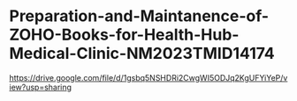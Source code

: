 # Preparation-and-Maintanence-of-ZOHO-Books-for-Health-Hub-Medical-Clinic-NM2023TMID14174
https://drive.google.com/file/d/1gsbq5NSHDRi2CwgWI5ODJq2KgUFYiYeP/view?usp=sharing
